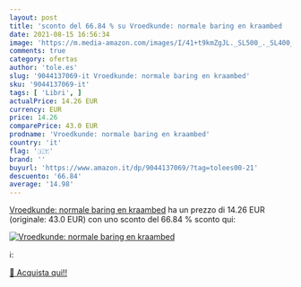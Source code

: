 ```yaml
---
layout: post
title: 'sconto del 66.84 % su Vroedkunde: normale baring en kraambed  '
date: 2021-08-15 16:56:34
image: 'https://m.media-amazon.com/images/I/41+t9kmZgJL._SL500_._SL400_.jpg'
comments: true
category: ofertas
author: 'tole.es'
slug: '9044137069-it Vroedkunde: normale baring en kraambed'
sku: '9044137069-it'
tags: [ 'Libri', ]
actualPrice: 14.26 EUR
currency: EUR
price: 14.26
comparePrice: 43.0 EUR
prodname: 'Vroedkunde: normale baring en kraambed'
country: 'it'
flag: '🇮🇹'
brand: ''
buyurl: 'https://www.amazon.it/dp/9044137069/?tag=tolees00-21'
descuento: '66.84'
average: '14.98'
---
```


[Vroedkunde: normale baring en kraambed](https://www.amazon.it/dp/9044137069/?tag=tolees00-21) ha un prezzo di 14.26 EUR (originale: 43.0 EUR) con uno sconto del 66.84 % sconto qui:

[![Vroedkunde: normale baring en kraambed](https://m.media-amazon.com/images/I/41+t9kmZgJL._SL500_._SL400_.jpg)](https://www.amazon.it/dp/9044137069/?tag=tolees00-21)

ℹ️:


[🛒 Acquista qui!!](https://www.amazon.it/dp/9044137069/?tag=tolees00-21)
